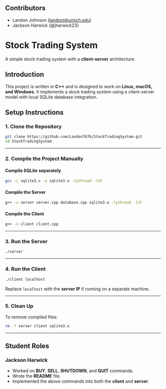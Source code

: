 ## **Contributors**

- Landon Johnson (landonj@umich.edu)
- Jackson Harwick (@jharwick23)

# Stock Trading System

A simple stock trading system with a **client-server** architecture.

## **Introduction**

This project is written in **C++** and is designed to work on **Linux, macOS, and Windows**. It implements a stock trading system using a client-server model with local SQLite database integration.

## **Setup Instructions**

### **1. Clone the Repository**

```sh
git clone https://github.com/Landon7676/StockTradingSystem.git
cd StockTradingSystem
```

---

### **2. Compile the Project Manually**

#### **Compile SQLite separately**

```sh
gcc -c sqlite3.c -o sqlite3.o -lpthread -ldl
```

#### **Compile the Server**

```sh
g++ -o server server.cpp database.cpp sqlite3.o -lpthread -ldl
```

#### **Compile the Client**

```sh
g++ -o client client.cpp
```

---

### **3. Run the Server**

```sh
./server
```

---

### **4. Run the Client**

```sh
./client localhost
```

Replace `localhost` with the **server IP** if running on a separate machine.

---

### **5. Clean Up**

To remove compiled files:

```sh
rm -f server client sqlite3.o
```

---

## **Student Roles**

### Jackson Harwick

- Worked on **BUY**, **SELL**, **SHUTDOWN**, and **QUIT** commands.
- Wrote the **README** file.
- Implemented the above commands into both the **client** and **server**.
